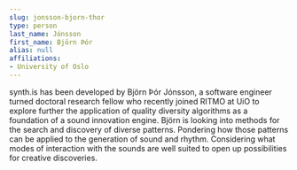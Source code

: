 ```yaml
---
slug: jonsson-bjorn-thor
type: person
last_name: Jónsson
first_name: Björn Þór
alias: null
affiliations:
- University of Oslo
---
```


synth.is has been developed	by Björn Þór Jónsson, a software engineer turned doctoral research fellow who recently joined RITMO at UiO to explore further the application of quality diversity algorithms as a foundation of a sound innovation engine. Björn is looking into methods for the search and discovery of diverse patterns. Pondering	how	those patterns can be applied to the generation of sound and rhythm. Considering what modes	of interaction with the	sounds are well	suited to open up possibilities	for	creative discoveries.